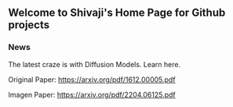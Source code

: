 ## Welcome to Shivaji's Home Page for Github projects

### News
The latest craze is with Diffusion Models. Learn here.

Original Paper:
 https://arxiv.org/pdf/1612.00005.pdf

Imagen Paper:
  https://arxiv.org/pdf/2204.06125.pdf


